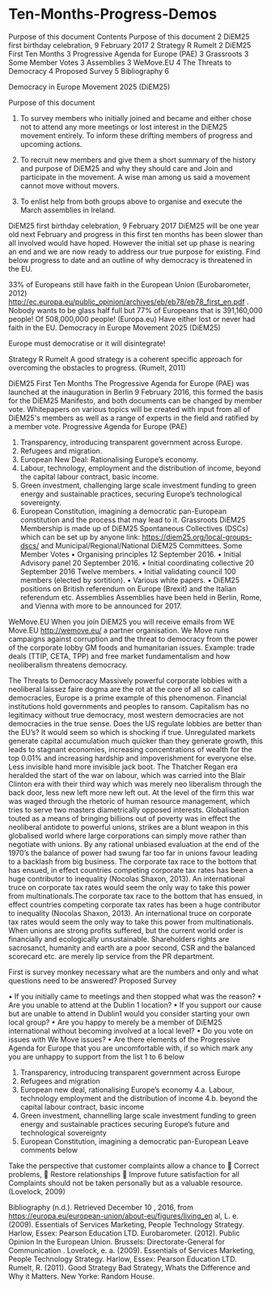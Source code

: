 # Ten-Months-Progress-Demos
Purpose of this document 
Contents
Purpose of this document	2
DiEM25 first birthday celebration, 9 February 2017	2
Strategy R Rumelt	2
DiEM25 First Ten Months	3
Progressive Agenda for Europe (PAE)	3
Grassroots	3
Some Member Votes	3
Assemblies	3
WeMove.EU	4
The Threats to Democracy	4
Proposed Survey	5
Bibliography	6









Democracy in Europe Movement 2025 (DiEM25)




Purpose of this document 
1.	To survey members who initially joined and became and either chose not to attend any more meetings or lost interest in the DiEM25 movement entirely. To inform these drifting members of progress and upcoming actions.

2.	To recruit new members and give them a short summary of the history and purpose of DiEM25 and why they should care and Join and participate in the movement. A wise man among us said a movement cannot move without movers.
3.	To enlist help from both groups above to organise and execute the March assemblies in Ireland. 



DiEM25 first birthday celebration, 9 February 2017
DiEM25 will be one year old next February and progress in this first ten months has been slower than all involved would have hoped. However the initial set up phase is nearing an end and we are now ready to address our true purpose for existing. Find below progress to date and an outline of why democracy is threatened in the EU.


33% of Europeans still have faith in the European Union (Eurobarometer, 2012) http://ec.europa.eu/public_opinion/archives/eb/eb78/eb78_first_en.pdf . Nobody wants to be glass half full but 77% of Europeans that is 391,160,000 people! Of 508,000,000 people! (Europa.eu) Have either lost or never had faith in the EU.
Democracy in Europe Movement 2025 (DiEM25)

Europe must democratise or it will disintegrate!

Strategy R Rumelt
A good strategy is a coherent specific approach for overcoming the obstacles to progress. (Rumelt, 2011)


DiEM25 First Ten Months
The Progressive Agenda for Europe (PAE) was launched at the inauguration in Berlin 9 February 2016, this formed the basis for the DiEM25 Manifesto, and both documents can be changed by member vote. Whitepapers on various topics will be created with input from all of DiEM25's members as well as a range of experts in the field and ratified by a member vote.
Progressive Agenda for Europe (PAE)
1.	Transparency, introducing transparent government across Europe.
2.	Refugees and migration.
3.	European New Deal: Rationalising Europe’s economy.
4.	Labour, technology, employment and the distribution of income, beyond the capital labour contract, basic income.
5.	Green investment, challenging large scale investment funding to green energy and sustainable practices, securing Europe’s technological sovereignty. 
6.	European Constitution, imagining a democratic pan-European constitution and the process that may lead to it.
Grassroots
DiEM25 Membership is made up of DiEM25 Spontaneous Collectives (DSCs) which can be set up by anyone link: https://diem25.org/local-groups-dscs/ and Municipal/Regional/National DiEM25 Committees.
Some Member Votes 
•	Organising principles 12 September 2016.
•	Initial Advisory panel 20 September 2016.
•	Initial coordinating collective 20 September 2016 Twelve members.
•	Initial validating council 100 members (elected by sortition).
•	Various white papers.
•	DiEM25 positions on British referendum on Europe (Brexit) and the Italian referendum etc.
Assemblies 
Assemblies have been held in Berlin, Rome, and Vienna with more to be announced for 2017.


WeMove.EU
When you join DiEM25 you will receive emails from WE Move.EU http://wemove.eu/ a partner organisation. We Move runs campaigns against corruption and the threat to democracy from the power of the corporate lobby GM foods and humanitarian issues. Example: trade deals (TTIP, CETA, TPP) and free market fundamentalism and how neoliberalism threatens democracy.

The Threats to Democracy
Massively powerful corporate lobbies with a neoliberal laissez faire dogma are the rot at the core of all so called democracies, Europe is a prime example of this phenomenon. Financial institutions hold governments and peoples to ransom. Capitalism has no legitimacy without true democracy, most western democracies are not democracies in the true sense. Does the US regulate lobbies are better than the EU’s? It would seem so which is shocking if true.
Unregulated markets generate capital accumulation much quicker than they generate growth, this leads to stagnant economies, increasing concentrations of wealth for the top 0.01% and increasing hardship and impoverishment for everyone else. Less invisible hand more invisible jack boot.
The Thatcher Regan era heralded the start of the war on labour, which was carried into the Blair Clinton era with their third way which was merely neo liberalism through the back door, less new left more new left out. At the level of the firm this war was waged through the rhetoric of human resource management, which tries to serve two masters diametrically opposed interests.
Globalisation touted as a means of bringing billions out of poverty was in effect the neoliberal antidote to powerful unions, strikes are a blunt weapon in this globalised world where large corporations can simply move rather than negotiate with unions. By any rational unbiased evaluation at the end of the 1970’s the balance of power had swung far too far in unions favour leading to a backlash from big business. The corporate tax race to the bottom that has ensued, in effect countries competing corporate tax rates has been a huge contributor to inequality (Nocolas Shaxon, 2013). An international truce on corporate tax rates would seem the only way to take this power from multinationals.The corporate tax race to the bottom that has ensued, in effect countries competing corporate tax rates has been a huge contributor to inequality (Nocolas Shaxon, 2013). An international truce on corporate tax rates would seem the only way to take this power from multinationals.
When unions are strong profits suffered, but the current world order is financially and ecologically unsustainable. Shareholders rights are sacrosanct, humanity and earth are a poor second, CSR and the balanced scorecard etc. are merely lip service from the PR department.


First is survey monkey necessary what are the numbers and only and what questions need to be answered?
Proposed Survey

•	If you initially came to meetings and then stopped what was the reason?
•	Are you unable to attend at the Dublin 1 location?
•	If you support our cause but are unable to attend in Dublin1 would you consider starting your own local group?
•	Are you happy to merely be a member of DiEM25 international without becoming involved at a local level?
•	Do you vote on issues with We Move issues?
•	Are there elements of the Progressive Agenda for Europe that you are uncomfortable with, if so which mark any you are unhappy to support from the list 1 to 6 below
1. Transparency, introducing transparent government across Europe
2. Refugees and migration
3. European new deal, rationalising Europe’s economy
4.a. Labour, technology employment and the distribution of income
4.b. beyond the capital labour contract, basic income
5. Green investment, channelling large scale investment funding to green energy and sustainable practices securing Europe’s future and technological sovereignty 
6. European Constitution, imagining a democratic pan-European
Leave comments below












Take the perspective that customer complaints allow a chance to 
	Correct problems, 
	Restore relationships 
	Improve future satisfaction for all
Complaints should not be taken personally but as a valuable resource.
(Lovelock, 2009)







Bibliography
(n.d.). Retrieved December 10 , 2016, from https://europa.eu/european-union/about-eu/figures/living_en
al, L. e. (2009). Essentials of Services Marketing, People Technology Strategy. Harlow, Essex: Pearson Education LTD.
Eurobarometer. (2012). Public Opinion In the European Union. Brussels: Directorate-General for Communication .
Lovelock, e. a. (2009). Essentials of Services Marketing, People Technology Strategy. Harlow, Essex: Pearson Education LTD.
Rumelt, R. (2011). Good Strategy Bad Strategy, Whats the Difference and Why it Matters. New Yorke: Random House.



